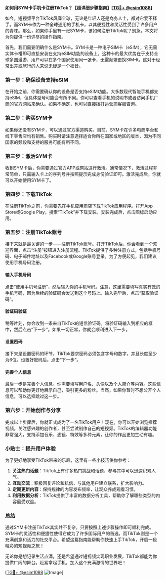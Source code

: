 **如何用SYM卡手机卡注册TikTok？【超详细步骤指南】[[TG💪+ @esim1088](https://t.me/s/esim1088)]**

如今，短视频平台TikTok风靡全球，无论是年轻人还是商务人士，都对它爱不释手。而SYM卡作为一种全球通用的手机卡，以其便捷性和灵活性受到了许多用户的青睐。那么，如果你手里有一张SYM卡，该如何注册TikTok呢？别急，本文将为你提供一份详尽的操作指南。

首先，我们需要明确什么是SYM卡。SYM卡是一种电子SIM卡（eSIM），它无需实体卡槽即可直接安装在支持eSIM功能的设备上。这种卡的最大优势在于支持全球多国漫游，用户可以在多个国家使用同一张卡，无需频繁更换SIM卡。这对于经常出差或旅行的人来说无疑是一个福音。

### **第一步：确保设备支持eSIM**
在开始之前，你需要确认你的设备是否支持eSIM功能。大多数现代智能手机都支持eSIM，但具体型号可能会有所不同。你可以查看手机的说明书或者访问手机厂商的官方网站来确认。如果不确定，也可以直接拨打运营商客服咨询。

### **第二步：购买SYM卡**
如果你还没有SYM卡，可以通过官方渠道购买。目前，SYM卡在许多电商平台和线下零售店均有销售。购买时请注意选择适合你所在国家或地区的版本，因为不同国家的频段和支持的服务可能有所不同。

### **第三步：激活SYM卡**
收到SYM卡后，你需要通过官方APP或网站进行激活。通常情况下，激活过程非常简单，只需输入卡上的序列号并按照提示完成身份验证即可。激活完成后，你就可以开始使用SYM卡了。

### **第四步：下载TikTok**
在注册TikTok之前，你需要先在手机应用商店下载TikTok应用程序。打开App Store或Google Play，搜索“TikTok”并下载安装。安装完成后，点击图标启动应用。

### **第五步：注册TikTok账号**
接下来就是最关键的一步——注册TikTok账号。打开TikTok后，你会看到一个欢迎界面，点击“注册”按钮进入注册流程。TikTok提供了多种注册方式，包括手机号码、电子邮件地址以及Facebook或Google账号登录。为了方便起见，我们建议使用手机号码注册。

#### 输入手机号码
点击“使用手机号注册”，然后输入你的手机号码。注意，这里需要填写真实有效的手机号码，因为后续的验证码会发送到这个号码上。输入完毕后，点击“获取验证码”。

#### 验证码验证
稍等片刻，你会收到一条来自TikTok的短信验证码。将验证码输入到相应的框中，然后点击“下一步”。如果一切正常，你就会顺利进入下一步。

#### 设置密码
接下来是设置密码的环节。TikTok要求密码必须包含字母和数字，并且长度至少为6位。设置好密码后，点击“下一步”。

#### 完善个人信息
最后一步是完善个人信息。你需要填写用户名、头像以及个人简介等内容。这些信息可以帮助你更好地展示自己，吸引更多的粉丝。当然，如果你暂时不想公开个人信息，可以选择跳过这一步。

### **第六步：开始创作与分享**
完成以上步骤后，你就正式成为了一名TikTok用户！现在，你可以开始浏览推荐视频，关注感兴趣的创作者，甚至尝试制作自己的短视频。TikTok的编辑器功能非常强大，支持添加音乐、滤镜、特效等多种元素，让你的作品更加生动有趣。

### **小贴士：提升用户体验**
为了更好地享受TikTok带来的乐趣，这里有一些小技巧供你参考：

1. **关注热门话题**：TikTok上有许多热门挑战和话题，参与其中可以迅速积累人气。
2. **互动交流**：积极回复评论和私信，与其他用户建立联系，扩大影响力。
3. **定期更新内容**：保持规律的内容发布频率，让观众养成观看习惯。
4. **利用数据分析**：TikTok提供了丰富的数据分析工具，帮助你了解哪些类型的内容最受欢迎。

### **总结**
通过SYM卡注册TikTok其实并不复杂，只要按照上述步骤操作即可顺利完成。SYM卡的灵活性和便捷性使得它成为了许多国际用户的首选，而TikTok则是一个充满创意和活力的社交平台。希望这篇指南能帮助你快速上手TikTok，开启一段精彩的短视频之旅！

无论你是想记录生活点滴，还是希望通过短视频实现职业发展，TikTok都能为你提供广阔的舞台。赶紧拿起手机，加入这个充满激情的世界吧！

[[TG💪+ @esim1088](https://t.me/s/esim1088) ![Image](https://i.postimg.cc/4NQfJmqS/Snipaste-2025-05-13-00-14-12.png)]